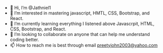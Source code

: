 - 👋 Hi, I’m @Jathniel1
- 👀 I’m interested in mastering javascript, HMTL, CSS, Bootstrap, and React.
- 🌱 I’m currently learning everything I listened above Javascrpit, HTML, CSS, Bootstrap, and React.
- 💞️ I’m looking to collaborate on anyone that can help me understand coding better.
- 📫 How to reach me is best through email preetyjohn2003@yahoo.com

<!---
Jathniel1/Jathniel1 is a ✨ special ✨ repository because its `README.md` (this file) appears on your GitHub profile.
You can click the Preview link to take a look at your changes.
--->
